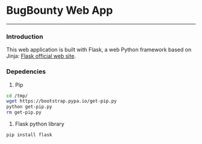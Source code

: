 # BugBounty Web App
----------

### Introduction

This web application is built with Flask, a web Python framework based on Jinja:
[Flask official web site](http://flask.pocoo.org/ "Flask's Homepage").

### Depedencies


1. Pip 

```bash
cd /tmp/
wget https://bootstrap.pypa.io/get-pip.py
python get-pip.py
rm get-pip.py
```
1. Flask python library

```bash
pip install flask
```
